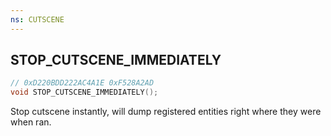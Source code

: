 ```yaml
---
ns: CUTSCENE
---
```

## STOP_CUTSCENE_IMMEDIATELY

```c
// 0xD220BDD222AC4A1E 0xF528A2AD
void STOP_CUTSCENE_IMMEDIATELY();
```

Stop cutscene instantly, will dump registered entities right where they were when ran.
